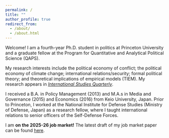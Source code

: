 ```yaml
---
permalink: /
title: ""
author_profile: true
redirect_from: 
  - /about/
  - /about.html
---
```


Welcome! I am a fourth-year Ph.D. student in politics at Princeton University and a graduate fellow at the Program for Quantitative and Analytical Political Science (QAPS).

My research interests include the political economy of conflict; the political economy of climate change; international relations/security; formal political theory; and theoretical implications of empirical models (TIEM).
My research appears in [_International Studies Quarterly_](https://doi.org/10.1093/isq/sqae023).

I received a B.A. in Policy Management (2013) and M.A.s in Media and Governance (2015) and Economics (2016) from Keio University, Japan. Prior to Princeton, I worked at the National Institute for Defense Studies (Ministry of Defense, Japan) as a research fellow, where I taught international relations to senior officers of the Self-Defense Forces.

I am **on the 2025-26 job market!**
The latest draft of my job market paper can be found [here](https://hiroto-sawada.github.io/files/Disaster_LatestDraft.pdf).
